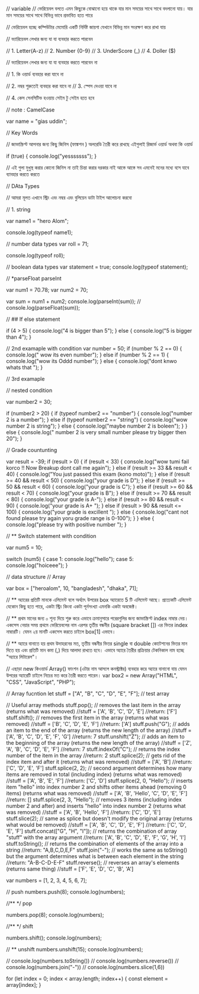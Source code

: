 // variable // ভেরিয়েবল বলতে এমন কিছুকে বোঝানো হয়ে থাকে যার মান সময়ের সাথে সাথে বদলানো যায়। যার মান সময়ের সাথে সাথে বিভিন্ন ভাবে প্রভাবিত হতে পারে

// ভেরিয়েবল হচ্ছে কম্পিউটার মেমোরি একটি নির্দিষ্ট জায়গা যেখানে বিভিন্ন মান সংরক্ষণ করে রাখা যায়

// ভ্যারিয়েবল লেখার জন্য যা যা ব্যবহার করতে পারবেন

// 1. Letter(A-z) // 2. Number {0-9} // 3. UnderScore (_) // 4. Doller ($)

// ভ্যারিয়েবল লেখার জন্য যা যা ব্যবহার করতে পারবেন না

// 1. কি ওয়ার্ড ব্যবহার করা যাবে না

// 2. নম্বর শুরুতেই ব্যবহার করা যাবে না // 3. স্পেস দেওয়া যাবে না

// 4. কেস সেনসিটিভ হওয়ায় সেইম টু সেইম হতে হবে

// note : CamelCase

var name = "gias uddin";

// Key Words

// জাভাস্ক্রিপ্ট আপনার জন্য কিছু জিনিস (ফাঙ্কশন ) অলরেডি তৈরী করে রাখছে এইগুলাই রিজার্ভ ওয়ার্ড অথবা কি ওয়ার্ড

if (true) { console.log("yesssssss"); }

// এই গুলা মুখুস্থ করার কোনো জিনিস না তাই চিন্তা করার দরকার নাই আস্তে আস্তে সব এমনেই মনের মধ্যে বসে যাবে ব্যাবহার করতে করতে

// DAta Types

// আমরা মূলত এখানে স্ট্রিং এবং নম্বর এবং বুলিয়েন ডাটা টাইপ আলোচনা করবো

// 1. string

var name1 = "hero Alom";

console.log(typeof name1);

// number data types var roll = 71;

console.log(typeof roll);

// boolean data types var statement = true; console.log(typeof statement);

// *parseFloat parseInt

var num1 = 70.78; var num2 = 70;

var sum = num1 + num2; console.log(parseInt(sum)); // console.log(parseFloat(sum));

// ## If else statement

if (4 > 5) { console.log("4 is bigger than 5"); } else { console.log("5 is bigger than 4"); }

// 2nd examaple with condition var number = 50; if (number % 2 == 0) { console.log(" wow its even number"); } else if (number % 2 == 1) { console.log("wow its Oddd number"); } else { console.log("dont knwo whats that "); }

// 3rd examaple

// nested condition

var number2 = 30;

if (number2 > 20) { if (typeof number2 == "number") { console.log("number 2 is a number"); } else if (typeof number2 == "string") { console.log("wow number 2 is string"); } else { console.log("maybe number 2 is boleen"); } } else { console.log(" number 2 is very small number please try bigger then 20"); }

// Grade countunting

var result = -39; if (result > 0) { if (result < 33) { console.log("wow tumi fail korco !! Now Breakup dont call me again"); } else if (result >= 33 && result < 40) { console.log("You just passed this exam (kono moto)"); } else if (result >= 40 && result < 50) { console.log("your grade is D"); } else if (result >= 50 && result < 60) { console.log("your grade is C"); } else if (result >= 60 && result < 70) { console.log("your grade is B"); } else if (result >= 70 && result < 80) { console.log("your grade is A-"); } else if (result >= 80 && result < 90) { console.log("your grade is A+ "); } else if (result > 90 && result <= 100) { console.log("your grade is excillent "); } else { console.log("cant not found please try again yoru grade range is 0-100"); } } else { console.log("please try with positive number "); }

// ** Switch statement with condition

var num5 = 10;

switch (num5) { case 1: console.log("hello"); case 5: console.log("hoiceee"); }

// data structure // Array

var box = ["heroalom", 10, "bangladesh", "dhaka", 71];

// ** অ্যারের প্রতিটি মানকে এলিমেন্ট বলে অর্থ্যাৎ উপরের box অ্যারেতে 5 টি এলিমেন্ট আছে। প্রত্যেকটি এলিমেন্ট যেকোন কিছু হতে পারে, একটা স্ট্রিং কিংবা একটা পূর্নসংখ্যা এমনকি একটা অবজেক্ট।

// ** প্রথম মানের জন্য ০ শূন্য দিয়ে শুরু করে এভাবে ক্রমানুসারে পরেরগুলির জন্য জাভাস্ক্রিপ্ট index নাম্বার দেয়। একসেস নেয়ার সময় প্রথমে ভেরিয়েবলের নাম এরপর তৃতীয় বন্ধনীর (square bracket []) এর ভিতর index নাম্বারটি। যেমন ২য় মানটি একসেস করতে চাইলে box[1] এভাবে।

// ** অ্যারে বানাতে হয় প্রথম উদাহরনের মত, তৃতীয় বন্ধনীর ভিতর single বা double কোটেশনের ভিতর মান দিতে হয় এবং প্রতিটি মান কমা (,) দিয়ে আলাদা রাখতে হবে। এভাবে অ্যারে তৈরীর প্রক্রিয়ার টেকনিকাল নাম হচ্ছে "অ্যারে লিটারেল"।

// এছাড়া new কিওয়ার্ড Array() ফাংশন (এটার নাম আসলে কনস্ট্রাক্টর) ব্যবহার করে অ্যারে বানানো যায় যেমন উপরের অ্যারেটি চাইলে নিচের মত করে তৈরী করতে পারেন। var box2 = new Array("HTML", "CSS", "JavaScript", "PHP");

// Array fucntion let stuff = ["A", "B", "C", "D", "E", "F"]; // test array

// Useful array methods stuff.pop(); // removes the last item in the array (returns what was removed) //stuff = ['A', 'B', 'C', 'D', 'E'] //return: ['F'] stuff.shift(); // removes the first item in the array (returns what was removed) //stuff = ['B', 'C', 'D', 'E', 'F'] //return: ['A'] stuff.push("G"); // adds an item to the end of the array (returns the new length of the array) //stuff = ['A', 'B', 'C', 'D', 'E', 'F', 'G'] //return: 7 stuff.unshift("Z"); // adds an item to the beginning of the array (returns the new length of the array) //stuff = ['Z', 'A', 'B', 'C', 'D', 'E', 'F'] //return: 7 stuff.indexOf("C"); // returns the index number of the item in the array //return: 2 stuff.splice(2); // gets rid of the index item and after it (returns what was removed) //stuff = ['A', 'B'] //return: ['C', 'D', 'E', 'F'] stuff.splice(2, 2); // second argument determines how many items are removed in total (including index) (returns what was removed) //stuff = ['A', 'B', 'E', 'F'] //return: ['C', 'D'] stuff.splice(2, 0, "Hello"); // inserts item "hello" into index number 2 and shifts other items ahead (removing 0 items) (returns what was removed) //stuff = ['A', 'B', 'Hello', 'C', 'D', 'E', 'F'] //return: [] stuff.splice(2, 3, "Hello"); // removes 3 items (including index number 2 and after) and inserts "hello" into index number 2 (returns what was removed) //stuff = ['A', 'B', 'Hello', 'F'] //return: ['C', 'D', 'E'] stuff.slice(2); // same as splice but doesn't modify the original array (returns what would be removed) //stuff = ['A', 'B', 'C', 'D', 'E', 'F'] //return: ['C', 'D', 'E', 'F'] stuff.concat(["G", "H", "I"]); // returns the combination of array "stuff" with the array argument //return: ['A', 'B', 'C', 'D', 'E', 'F', 'G', 'H', 'I'] stuff.toString(); // returns the combination of elements of the array into a string //return: "A,B,C,D,E,F" stuff.join("-"); // works the same as toString() but the argument determines what is between each element in the string //return: "A-B-C-D-E-F" stuff.reverse(); // reverses an array's elements (returns same thing) //stuff = ['F', 'E', 'D', 'C', 'B', 'A']

var numbers = [1, 2, 3, 4, 5, 6, 7];

// push numbers.push(8); console.log(numbers);

//** */ pop

numbers.pop(8); console.log(numbers);

//** */ shift

numbers.shift(); console.log(numbers);

// ** unshift numbers.unshift(15); console.log(numbers);

// console.log(numbers.toString()) // console.log(numbers.reverse()) // console.log(numbers.join("-")) // console.log(numbers.slice(1,6))

for (let index = 0; index < array.length; index++) { const element = array[index]; }